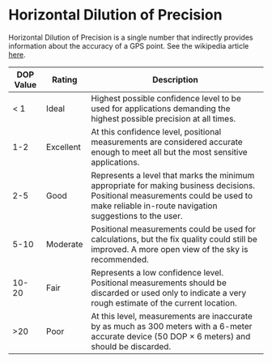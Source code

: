 # Horizontal Dilution of Precision

Horizontal Dilution of Precision is a single number that indirectly provides information about the accuracy of a GPS point. See the wikipedia article [here](https://en.wikipedia.org/wiki/Dilution_of_precision_(navigation)).

| DOP Value | Rating | Description                                             |
| --------- | ------ | ------------------------------------------------------- |
| < 1	      | Ideal  | Highest possible confidence level to be used for applications demanding the highest possible precision at all times. |
| 1-2       | Excellent |	At this confidence level, positional measurements are considered accurate enough to meet all but the most sensitive applications. |
| 2-5	      | Good   | Represents a level that marks the minimum appropriate for making business decisions. Positional measurements could be used to make reliable in-route navigation suggestions to the user. |
| 5-10	    | Moderate | Positional measurements could be used for calculations, but the fix quality could still be improved. A more open view of the sky is recommended. |
|10-20      | Fair   | Represents a low confidence level. Positional measurements should be discarded or used only to indicate a very rough estimate of the current location. |
| >20       | Poor   | At this level, measurements are inaccurate by as much as 300 meters with a 6-meter accurate device (50 DOP × 6 meters) and should be discarded. |
